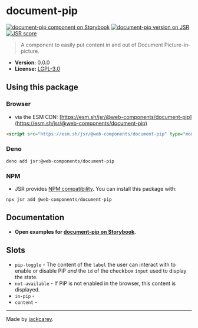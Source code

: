 # document-pip

[![document-pip component on Storybook](https://cdn.jsdelivr.net/gh/storybookjs/brand@main/badge/badge-storybook.svg)](https://jackcarey.co.uk/web-components/docs/?path=/docs/components-document-pip) [![document-pip version on JSR](https://jsr.io/badges/@web-components/document-pip)](https://jsr.io/@web-components/document-pip/versions) [![JSR score](https://jsr.io/badges/@web-components/document-pip/score)](https://jsr.io/@web-components/document-pip/score)

> A component to easily put content in and out of Document Picture-in-picture.

-   **Version:** 0.0.0
-   **License:** [LGPL-3.0](./LICENSE.md)

## Using this package

### Browser

-   via the ESM CDN: [https://esm.sh/jsr/@web-components/document-pip](https://esm.sh/jsr/@web-components/document-pip)

```html
<script src="https://esm.sh/jsr/@web-components/document-pip" type="module"></script>
```

### Deno

```
deno add jsr:@web-components/document-pip
```

### NPM

-   JSR provides [NPM compatibility](https://jsr.io/docs/npm-compatibility). You can install this package with:

```
npx jsr add @web-components/document-pip
```

## Documentation

-   **Open examples for [document-pip on Storybook](https://jackcarey.co.uk/web-components/docs/?path=/docs/components-document-pip)**.

## Slots

- `pip-toggle` - The content of the `label` the user can interact with to enable or disable PiP _and_ the `id` of the checkbox `input` used to display the state.
- `not-available` - If PiP is not enabled in the browser, this content is displayed.
- `in-pip` - 
- `content` - 

---

Made by [jackcarey](https://jackcarey.co.uk).
